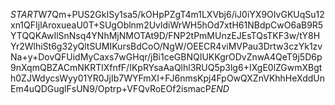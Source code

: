 $START$W7Qm+PUS2GkISy1sa5/kOHpPZgT4m1LXVbj6/iJ0iYX9OIvGKUqSu12xn1QFIjlAroxueaU0T+SUgOblnm2UvldiWrWH5hOd7xtH61NBdpCwO6aB9R5YTQQKAwIlSnNsq4YNhMjNMOTAt9D/FNP2tPmMUnzEJEsTQsTKF3w/tY8HYr2WlhiSt6g32yQltSUMIKursBdCoO/NgW/OEECR4viMVPau3Drtw3czYk1zvNa+y+DovQFUidMyCaxs7wGHqr/jBi1ceGBNQIUKKgrODvZnwA4QeT9j5D6p9nXqmQBZACmNKRTlXfnfF/IKpRYsaAaQlhl3RUQ5p3lg6+IXgE0lZGwmXBgth0ZJWdycsWyy01YR0JjIb7WYFmXI+FJ6nmsKpj4FpOwQXZnVKhhHeXddUnEm4uQDGuglFsUN9/Optrp+VFQvRoEOf2ismacP$END$